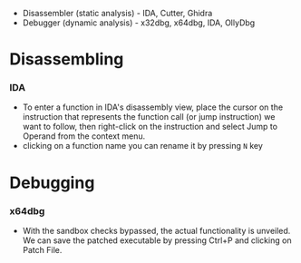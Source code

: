 - Disassembler (static analysis) - IDA, Cutter, Ghidra 
- Debugger (dynamic analysis) - x32dbg, x64dbg, IDA, OllyDbg
# Disassembling
### IDA
- To enter a function in IDA's disassembly view, place the cursor on the instruction that represents the function call (or jump instruction) we want to follow, then right-click on the instruction and select Jump to Operand from the context menu.
- clicking on a function name you can rename it by pressing `N` key

# Debugging
### x64dbg
- With the sandbox checks bypassed, the actual functionality is unveiled. We can save the patched executable by pressing Ctrl+P and clicking on Patch File.
